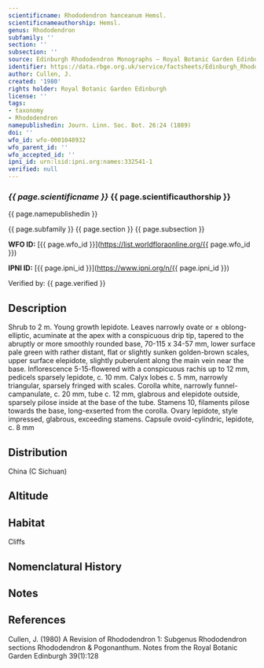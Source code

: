 ```yaml
---
scientificname: Rhododendron hanceanum Hemsl.
scientificnameauthorship: Hemsl.
genus: Rhododendron
subfamily: ''
section: ''
subsection: ''
source: Edinburgh Rhododendron Monographs – Royal Botanic Garden Edinburgh
identifier: https://data.rbge.org.uk/service/factsheets/Edinburgh_Rhododendron_Monographs.xhtml
author: Cullen, J.
created: '1980'
rights holder: Royal Botanic Garden Edinburgh
license: ''
tags:
- taxonomy
- Rhododendron
namepublishedin: Journ. Linn. Soc. Bot. 26:24 (1889)
doi: ''
wfo_id: wfo-0001048932
wfo_parent_id: ''
wfo_accepted_id: ''
ipni_id: urn:lsid:ipni.org:names:332541-1
verified: null
---
```

### _{{ page.scientificname }}_ {{ page.scientificauthorship }}
 {{ page.namepublishedin }}

{{ page.subfamily }} {{ page.section }} {{ page.subsection }}

**WFO ID:** [{{ page.wfo_id }}](https://list.worldfloraonline.org/{{ page.wfo_id }})

**IPNI ID:** [{{ page.ipni_id }}](https://www.ipni.org/n/{{ page.ipni_id }})

Verified by: {{ page.verified }}



## Description
Shrub to 2 m. Young growth lepidote. Leaves narrowly ovate or ± oblong-elliptic, acuminate at the apex with a conspicuous drip tip, tapered to the abruptly or more smoothly rounded base, 70-115 x 34-57 mm, lower surface pale green with rather distant, flat or slightly sunken golden-brown scales, upper surface elepidote, slightly puberulent along the main vein near the base. Inflorescence 5-15-flowered with a conspicuous rachis up to 12 mm, pedicels sparsely lepidote, c. 10 mm. Calyx lobes c. 5 mm, narrowly triangular, sparsely fringed with scales. Corolla white, narrowly funnel-campanulate, c. 20 mm, tube c. 12 mm, glabrous and elepidote outside, sparsely pilose inside at the base of the tube. Stamens 10, filaments pilose towards the base, long-exserted from the corolla. Ovary lepidote, style impressed, glabrous, exceeding stamens. Capsule ovoid-cylindric, lepidote, c. 8 mm

## Distribution
China (C Sichuan)

## Altitude


## Habitat
Cliffs

## Nomenclatural History

                       
## Notes


## References

Cullen, J. (1980) A Revision of Rhododendron 1: Subgenus Rhododendron sections Rhododendron & Pogonanthum. Notes from the Royal Botanic Garden Edinburgh 39(1):128
